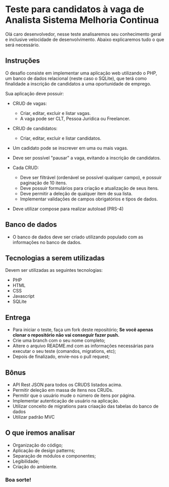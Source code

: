 # Teste para candidatos à vaga de Analista Sistema Melhoria Continua

Olá caro desenvolvedor, nesse teste analisaremos seu conhecimento geral e inclusive velocidade de desenvolvimento. Abaixo explicaremos tudo o que será necessário.

## Instruções

O desafio consiste em implementar uma aplicação web utilizando o PHP, um banco de dados relacional (neste caso o SQLite), que terá como finalidade a inscrição de candidatos a uma oportunidade de emprego.

Sua aplicação deve possuir:

- CRUD de vagas:
  - Criar, editar, excluir e listar vagas.
  - A vaga pode ser CLT, Pessoa Jurídica ou Freelancer.
  
- CRUD de candidatos:
  - Criar, editar, excluir e listar candidatos.
- Um cadidato pode se inscrever em uma ou mais vagas.
- Deve ser possível "pausar" a vaga, evitando a inscrição de candidatos.

- Cada CRUD:
  - Deve ser filtrável (ordenável se possível qualquer campo), e possuir paginação de 10 itens.
  - Deve possuir formulários para criação e atualização de seus itens.
  - Deve permitir a deleção de qualquer item de sua lista.
  - Implementar validações de campos obrigatórios e tipos de dados.
  
- Deve utilizar compose para realizar autoload (PRS-4)

## Banco de dados

- O banco de dados deve ser criado utilizando populado com as informações no banco de dados.

## Tecnologias a serem utilizadas

Devem ser utilizadas as seguintes tecnologias:

- PHP
- HTML
- CSS
- Javascript
- SQLite

## Entrega

- Para iniciar o teste, faça um fork deste repositório; **Se você apenas clonar o repositório não vai conseguir fazer push.**
- Crie uma branch com o seu nome completo;
- Altere o arquivo README.md com as informações necessárias para executar o seu teste (comandos, migrations, etc);
- Depois de finalizado, envie-nos o pull request;

## Bônus

- API Rest JSON para todos os CRUDS listados acima.
- Permitir deleção em massa de itens nos CRUDs.
- Permitir que o usuário mude o número de itens por página.
- Implementar autenticação de usuário na aplicação.
- Utilizar conceito de migrations para criaação das tabelas do banco de dados
- Utilizar padrão MVC

## O que iremos analisar

- Organização do código;
- Aplicação de design patterns;
- Separação de módulos e componentes;
- Legibilidade;
- Criação do ambiente.

### Boa sorte!